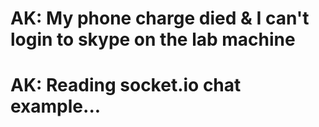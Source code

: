 # AK: My phone charge died & I can't login to skype on the lab machine
# AK: Reading socket.io chat example...